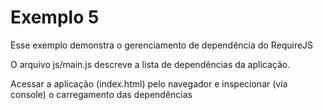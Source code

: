 Exemplo 5
================

Esse exemplo demonstra o gerenciamento de dependência do RequireJS

O arquivo js/main.js descreve a lista de dependências da aplicação.

Acessar a aplicação (index.html) pelo navegador e inspecionar (via console) o carregamento das dependências
